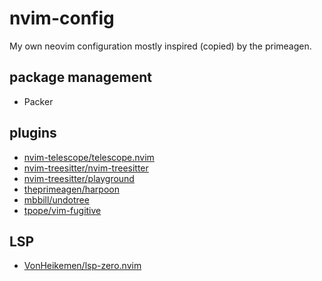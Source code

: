 # nvim-config
My own neovim configuration mostly inspired (copied) by the primeagen.

## package management
 - Packer

## plugins
 - [nvim-telescope/telescope.nvim](https://github.com/nvim-telescope/telescope.nvim)
 - [nvim-treesitter/nvim-treesitter](https://github.com/nvim-treesitter/nvim-treesitter)
 - [nvim-treesitter/playground](https://github.com/nvim-treesitter/playground)
 - [theprimeagen/harpoon](https://github.com/ThePrimeagen/harpoon)
 - [mbbill/undotree](https://github.com/mbbill/undotree)
 - [tpope/vim-fugitive](https://github.com/tpope/vim-fugitive)

## LSP
 - [VonHeikemen/lsp-zero.nvim](https://github.com/VonHeikemen/lsp-zero.nvim)
